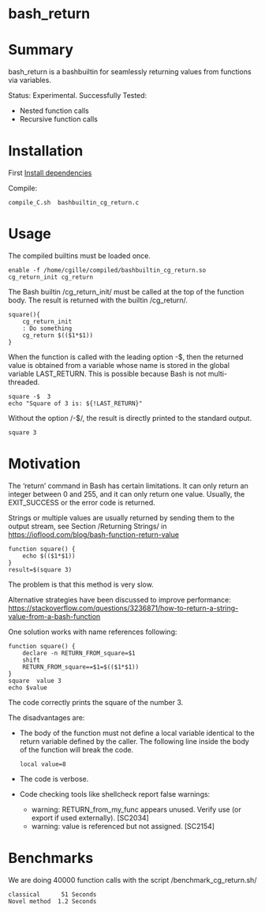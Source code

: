 # bash_return

# Summary

bash_return is a bashbuiltin for seamlessly returning values from functions via variables.

Status: Experimental. Successfully Tested:

 - Nested function calls
 - Recursive function calls

# Installation

First [Install dependencies](./INSTALL_DEPENDENCIES.md)

Compile:

    compile_C.sh  bashbuiltin_cg_return.c

# Usage

The compiled builtins must be loaded once.

    enable -f /home/cgille/compiled/bashbuiltin_cg_return.so cg_return_init cg_return

The Bash builtin /cg_return_init/ must be called at the top of the function body.
The result is returned with the builtin  /cg_return/.

    square(){
        cg_return_init
        : Do something
        cg_return $(($1*$1))
    }

When the function is called with the leading option -$, then the returned value is obtained from a
variable whose name is stored in the global variable LAST_RETURN.  This is possible because Bash is
not multi-threaded.

    square -$  3
    echo "Square of 3 is: ${!LAST_RETURN}"

Without the option /-$/, the result is directly printed to the standard output.

    square 3



# Motivation

The ‘return’ command in Bash has certain limitations. It can only return an integer between 0 and 255, and it can only return one value.
Usually, the EXIT_SUCCESS or the error code is returned.



Strings or multiple values are usually  returned by sending them to the output stream, see
Section /Returning Strings/ in https://ioflood.com/blog/bash-function-return-value

    function square() {
        echo $(($1*$1))
    }
    result=$(square 3)

The problem is that this method is very slow.

Alternative strategies have been  discussed to improve performance: https://stackoverflow.com/questions/3236871/how-to-return-a-string-value-from-a-bash-function

One solution works with name references  following:

    function square() {
        declare -n RETURN_FROM_square=$1
        shift
        RETURN_FROM_square==$1=$(($1*$1))
    }
    square  value 3
    echo $value

The code correctly prints the square of the number 3.

The disadvantages are:

  - The body of the function must not define a local variable identical to the return variable
    defined by the caller. The following line inside the body of the function  will break the code.

        local value=8

  - The code is verbose.
  - Code checking tools like shellcheck report  false warnings:

     + warning: RETURN_from_my_func appears unused. Verify use (or export if used externally). [SC2034]
     + warning: value is referenced but not assigned. [SC2154]




# Benchmarks

We are doing 40000 function calls with the script /benchmark_cg_return.sh/

    classical      51 Seconds
    Novel method  1.2 Seconds
